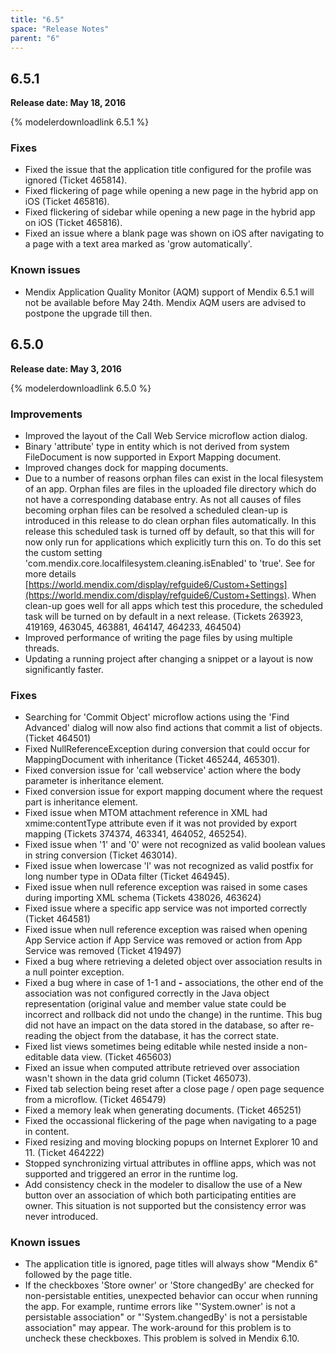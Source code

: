 ```yaml
---
title: "6.5"
space: "Release Notes"
parent: "6"
---
```


## 6.5.1

**Release date: May 18, 2016**

{% modelerdownloadlink 6.5.1 %}

### Fixes

*   Fixed the issue that the application title configured for the profile was ignored (Ticket 465814).
*   Fixed flickering of page while opening a new page in the hybrid app on iOS (Ticket 465816).
*   Fixed flickering of sidebar while opening a new page in the hybrid app on iOS (Ticket 465816).
*   Fixed an issue where a blank page was shown on iOS after navigating to a page with a text area marked as 'grow automatically'.

### Known issues

*   Mendix Application Quality Monitor (AQM) support of Mendix 6.5.1 will not be available before May 24th. Mendix AQM users are advised to postpone the upgrade till then.

## 6.5.0

**Release date: May 3, 2016**

{% modelerdownloadlink 6.5.0 %}

### Improvements

*   Improved the layout of the Call Web Service microflow action dialog.
*   Binary 'attribute' type in entity which is not derived from system FileDocument is now supported in Export Mapping document.
*   Improved changes dock for mapping documents.
*   Due to a number of reasons orphan files can exist in the local filesystem of an app. Orphan files are files in the uploaded file directory which do not have a corresponding database entry. As not all causes of files becoming orphan files can be resolved a scheduled clean-up is introduced in this release to do clean orphan files automatically. In this release this scheduled task is turned off by default, so that this will for now only run for applications which explicitly turn this on. To do this set the custom setting 'com.mendix.core.localfilesystem.cleaning.isEnabled' to 'true'. See for more details [https://world.mendix.com/display/refguide6/Custom+Settings](https://world.mendix.com/display/refguide6/Custom+Settings). When clean-up goes well for all apps which test this procedure, the scheduled task will be turned on by default in a next release. (Tickets 263923, 419169, 463045, 463881, 464147, 464233, 464504)
*   Improved performance of writing the page files by using multiple threads.
*   Updating a running project after changing a snippet or a layout is now significantly faster.

### Fixes

*   Searching for 'Commit Object' microflow actions using the 'Find Advanced' dialog will now also find actions that commit a list of objects. (Ticket 464501)
*   Fixed NullReferenceException during conversion that could occur for MappingDocument with inheritance (Ticket 465244, 465301).
*   Fixed conversion issue for 'call webservice' action where the body parameter is inheritance element.
*   Fixed conversion issue for export mapping document where the request part is inheritance element.
*   Fixed issue when MTOM attachment reference in XML had xmime:contentType attribute even if it was not provided by export mapping (Tickets 374374, 463341, 464052, 465254).
*   Fixed issue when '1' and '0' were not recognized as valid boolean values in string conversion (Ticket 463014).
*   Fixed issue when lowercase 'l' was not recognized as valid postfix for long number type in OData filter (Ticket 464945).
*   Fixed issue when null reference exception was raised in some cases during importing XML schema (Tickets 438026, 463624)
*   Fixed issue where a specific app service was not imported correctly (Ticket 464581)
*   Fixed issue when null reference exception was raised when opening App Service action if App Service was removed or action from App Service was removed (Ticket 419497)
*   Fixed a bug where retrieving a deleted object over association results in a null pointer exception.
*   Fixed a bug where in case of 1-1 and **-** associations, the other end of the association was not configured correctly in the Java object representation (original value and member value state could be incorrect and rollback did not undo the change) in the runtime. This bug did not have an impact on the data stored in the database, so after re-reading the object from the database, it has the correct state.
*   Fixed list views sometimes being editable while nested inside a non-editable data view. (Ticket 465603)
*   Fixed an issue when computed attribute retrieved over association wasn't shown in the data grid column (Ticket 465073).
*   Fixed tab selection being reset after a close page / open page sequence from a microflow. (Ticket 465479)
*   Fixed a memory leak when generating documents. (Ticket 465251)
*   Fixed the occassional flickering of the page when navigating to a page in content.
*   Fixed resizing and moving blocking popups on Internet Explorer 10 and 11\. (Ticket 464222)
*   Stopped synchronizing virtual attributes in offline apps, which was not supported and triggered an error in the runtime log.
*   Add consistency check in the modeler to disallow the use of a New button over an association of which both participating entities are owner. This situation is not supported but the consistency error was never introduced.

### Known issues

*   The application title is ignored, page titles will always show "Mendix 6" followed by the page title. 
*   If the checkboxes 'Store owner' or 'Store changedBy' are checked for non-persistable entities, unexpected behavior can occur when running the app. For example, runtime errors like "'System.owner' is not a persistable association" or "'System.changedBy' is not a persistable association" may appear. The work-around for this problem is to uncheck these checkboxes. This problem is solved in Mendix 6.10.